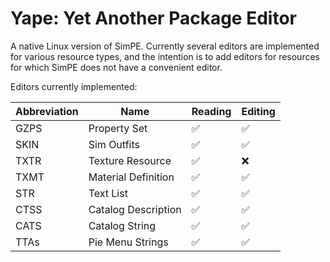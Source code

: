# Yape: Yet Another Package Editor

A native Linux version of SimPE. Currently several editors are implemented for various resource types, and the intention
is to add editors for resources for which SimPE does not have a convenient editor.

Editors currently implemented:

| Abbreviation | Name                | Reading            | Editing            |
|--------------|---------------------|--------------------|--------------------|
| GZPS         | Property Set        | :white_check_mark: | :white_check_mark: |
| SKIN         | Sim Outfits         | :white_check_mark: | :white_check_mark: |
| TXTR         | Texture Resource    | :white_check_mark: | :x:                |
| TXMT         | Material Definition | :white_check_mark: | :white_check_mark: |
| STR          | Text List           | :white_check_mark: | :white_check_mark: |
| CTSS         | Catalog Description | :white_check_mark: | :white_check_mark: |
| CATS         | Catalog String      | :white_check_mark: | :white_check_mark: |
| TTAs         | Pie Menu Strings    | :white_check_mark: | :white_check_mark: |
